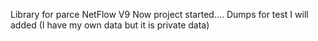 Library for parce NetFlow V9
Now project started....
Dumps for test I will added (I have my own data but it is private data)